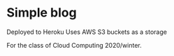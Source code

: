 # Simple blog
Deployed to Heroku
Uses AWS S3 buckets as a storage

For the class of Cloud Computing 2020/winter.